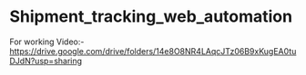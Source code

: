 # Shipment_tracking_web_automation

For working Video:-  https://drive.google.com/drive/folders/14e8O8NR4LAqcJTz06B9xKugEA0tuDJdN?usp=sharing
